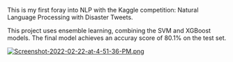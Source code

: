 This is my first foray into NLP with the Kaggle competition: Natural Language Processing with Disaster Tweets.

This project uses ensemble learning, combining the SVM and XGBoost models. The final model achieves an accuray score of 80.1% on the test set. 

[![Screenshot-2022-02-22-at-4-51-36-PM.png](https://i.postimg.cc/s2FyF8wf/Screenshot-2022-02-22-at-4-51-36-PM.png)](https://postimg.cc/MnYgV9Cg)

